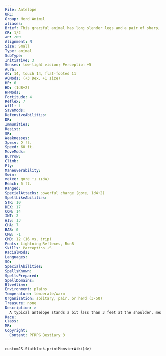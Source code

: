 ```yaml
---
File: Antelope
URL: 
Group: Herd Animal
aliases: 
Brief: This graceful animal has long slender legs and a pair of sharp, sturdy horns arching back from its head.
CR: 1/2
XP: 200
Alignment: N
Size: Small
Type: animal
SubType: 
Initiative: 3
Senses: low-light vision; Perception +5
Aura: 
AC: 14, touch 14, flat-footed 11
ACMods: (+3 Dex, +1 size)
HP: 6
HD: (1d8+2)
HPMods: 
Fortitude: 4
Reflex: 7
Will: 1
SaveMods: 
DefensiveAbilities: 
DR: 
Immunities: 
Resist: 
SR: 
Weaknesses: 
Space: 5 ft.
Speed: 60 ft.
MoveMods: 
Burrow: 
Climb: 
Fly: 
Maneuverability: 
Swim: 
Melee: gore +1 (1d4)
Reach: 5 ft.
Ranged: 
SpecialAttacks: powerful charge (gore, 1d4+2)
SpellLikeAbilities: 
STR: 10
DEX: 17
CON: 14
INT: 2
WIS: 13
CHA: 7
BAB: 0
CMB: -1
CMD: 12 (16 vs. trip)
Feats: Lightning Reflexes, RunB
Skills: Perception +5
RacialMods: 
Languages: 
SQ: 
SpecialAbilities: 
SpellsKnown: 
SpellsPrepared: 
SpellDomains: 
Bloodline: 
Environment: plains
Temperature: temperate/warm
Organization: solitary, pair, or herd (3-50)
Treasure: none
Description: >
  A typical antelope stands a bit less than 3 feet at the shoulder, measures 4 feet in length, and weighs 60 pounds. In some species, both males and females have horns; in others, only males. Females that lack horns have the same statistics but lack an effective attack.  Antelopes graze in large herds, ever on the watch for predators. Even the hint of a threat can send the whole herd springing away toward safer pastures. Antelopes rarely fight except among themselves during mating season or when cornered by a predator.  The statistics presented above work well not only for numerous species of antelope, but also for smaller-sized, deerlike herbivores found throughout the world.  Of course, not all antelopes are Small. You can generate statistics for larger antelope species, such as elands or kudus, by advancing the antelope presented above by 2 Hit Dice and increasing its size category to Medium. All antelopes of this size are CR 1 creatures.   Antelope Companions  Starting Statistics: Size Small; Speed 60 ft.; AC +1 natural armor; Attack gore (1d4); Ability Scores Str 10, Dex 17, Con 14; Int 2; Wis 13; Cha 5; Special Qualities low-light vision.  4th-Level Advancement: Ability Scores Str +2, Dex +2, Con +2; Special Attacks powerful charge (gore, 2d4).
Race: 
Class: 
MR: 
Copyright:
  Content: PFRPG Bestiary 3
---
```

```dataviewjs
customJS.Statblock.printMonsterWiki(dv)
```
